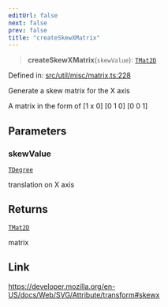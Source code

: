 ```yaml
---
editUrl: false
next: false
prev: false
title: "createSkewXMatrix"
---
```


> **createSkewXMatrix**(`skewValue`): [`TMat2D`](/api/type-aliases/tmat2d/)

Defined in: [src/util/misc/matrix.ts:228](https://github.com/fabricjs/fabric.js/blob/b4f67b1cfd353d0e2763b168e07bce6b67895452/src/util/misc/matrix.ts#L228)

Generate a skew matrix for the X axis

A matrix in the form of
[1 x 0]
[0 1 0]
[0 0 1]

## Parameters

### skewValue

[`TDegree`](/api/type-aliases/tdegree/)

translation on X axis

## Returns

[`TMat2D`](/api/type-aliases/tmat2d/)

matrix

## Link

https://developer.mozilla.org/en-US/docs/Web/SVG/Attribute/transform#skewx
